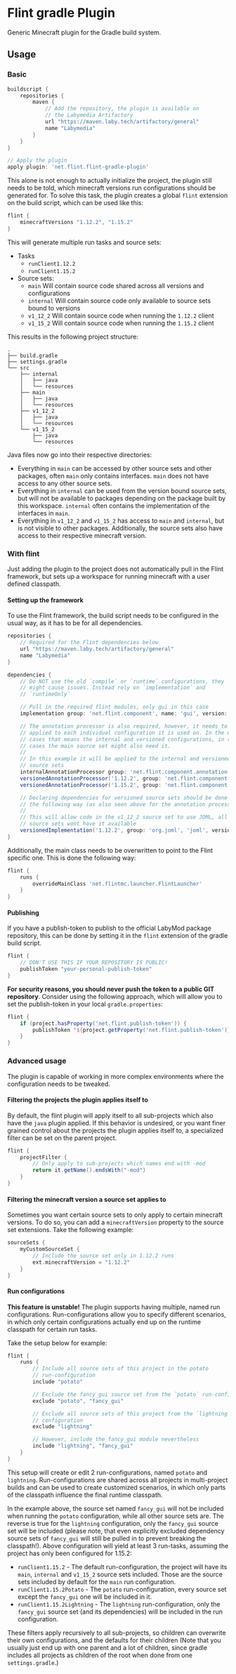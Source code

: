 # Flint gradle Plugin

Generic Minecraft plugin for the Gradle build system.

## Usage

### Basic

```groovy
buildscript {
    repositories {
        maven {
            // Add the repository, the plugin is available on
            // the Labymedia Artifactory
            url "https://maven.laby.tech/artifactory/general"
            name "Labymedia"
        }
    }
}

// Apply the plugin
apply plugin: 'net.flint.flint-gradle-plugin'
```

This alone is not enough to actually initialize the project, the plugin still needs to be told, which minecraft versions
run configurations should be generated for. To solve this task, the plugin creates a global `flint` extension on the
build script, which can be used like this:

```groovy
flint {
    minecraftVersions "1.12.2", "1.15.2"
}
```

This will generate multiple run tasks and source sets:

- Tasks
    - `runClient1.12.2`
    - `runClient1.15.2`
- Source sets:
    - `main` Will contain source code shared across all versions and configurations
    - `internal` Will contain source code only available to source sets bound to versions
    - `v1_12_2` Will contain source code when running the `1.12.2` client
    - `v1_15_2` Will contain source code when running the `1.15.2` client

This results in the following project structure:

```
.
├── build.gradle
├── settings.gradle
└── src
    ├── internal
    │   ├── java
    │   └── resources
    ├── main
    │   ├── java
    │   └── resources
    ├── v1_12_2
    │   ├── java
    │   └── resources
    └── v1_15_2
        ├── java
        └── resources
```

Java files now go into their respective directories:

- Everything in `main` can be accessed by other source sets and other packages, often `main`
  only contains interfaces. `main` does not have access to any other source sets.
- Everything in `internal` can be used from the version bound source sets, but will not be available to packages
  depending on the package built by this workspace. `internal` often contains the implementation of the interfaces
  in `main`.
- Everything in `v1_12_2` and `v1_15_2` has access to `main` and `internal`, but is not visible to other packages.
  Additionally, the source sets also have access to their respective minecraft version.

### With flint

Just adding the plugin to the project does not automatically pull in the Flint framework, but sets up a workspace for
running minecraft with a user defined classpath.

#### Setting up the framework

To use the Flint framework, the build script needs to be configured in the usual way, as it has to be for all
dependencies.

```groovy
repositories {
    // Required for the Flint dependencies below
    url "https://maven.laby.tech/artifactory/general"
    name "Labymedia"
}

dependencies {
    // Do NOT use the old `compile` or `runtime` configurations, they
    // might cause issues. Instead rely on `implementation` and
    // `runtimeOnly`

    // Pull in the required flint modules, only gui in this case
    implementation group: 'net.flint.component', name: 'gui', version: '<FLINT VERSION>'

    // The annotation processor is also required, however, it needs to be
    // applied to each individual configuration it is used on. In the most
    // cases that means the internal and versioned configurations, in rare
    // cases the main source set might also need it.
    //
    // In this example it will be applied to the internal and versioned
    // source sets
    internalAnnotationProcessor group: 'net.flint.component.annotation-processing', name: 'autoload', version: '<FLINT VERSION>'
    versionedAnnotationProcessor('1.12.2', group: 'net.flint.component.annotation-processing', name: 'autoload', version: '<FLINT VERSION>')
    versionedAnnotationProcessor('1.15.2', group: 'net.flint.component.annotation-processing', name: 'autoload', version: '<FLINT VERSION>')

    // Declaring dependencies for versioned source sets should be done
    // the following way (as also seen above for the annotation processor)
    //
    // This will allow code in the v1_12_2 source set to use JOML, all other
    // source sets wont have it available
    versionedImplementation('1.12.2', group: 'org.joml', 'joml', version: '1.9.25')
}
```

Additionally, the main class needs to be overwritten to point to the Flint specific one. This is done the following way:

```groovy
flint {
    runs {
        overrideMainClass 'net.flintmc.launcher.FlintLauncher'
    }
}
```

#### Publishing

If you have a publish-token to publish to the official LabyMod package repository, this can be done by setting it in
the `flint` extension of the gradle build script.

```groovy
flint {
    // DON'T USE THIS IF YOUR REPOSITORY IS PUBLIC!
    publishToken "your-personal-publish-token"
}
```

**For security reasons, you should never push the token to a public GIT repository**. Consider using the following
approach, which will allow you to set the publish-token in your local `gradle.properties`:

```groovy
flint {
    if (project.hasProperty('net.flint.publish-token')) {
        publishToken "${project.getProperty('net.flint.publish-token')}"
    }
}
```

### Advanced usage

The plugin is capable of working in more complex environments where the configuration needs to be tweaked.

#### Filtering the projects the plugin applies itself to

By default, the flint plugin will apply itself to all sub-projects which also have the `java`
plugin applied. If this behavior is undesired, or you want finer grained control about the projects the plugin applies
itself to, a specialized filter can be set on the parent project.

```groovy
flint {
    projectFilter {
        // Only apply to sub-projects which names end with -mod
        return it.getName().endsWith("-mod")
    }
}
```

#### Filtering the minecraft version a source set applies to

Sometimes you want certain source sets to only apply to certain minecraft versions. To do so, you can add
a `minecraftVersion` property to the source set extensions. Take the following example:

```groovy
sourceSets {
    myCustomSourceSet {
        // Include the source set only in 1.12.2 runs
        ext.minecraftVersion = "1.12.2"
    }
}
```

#### Run configurations

**This feature is unstable!**
The plugin supports having multiple, named run configurations. Run-configurations allow you to specify different
scenarios, in which only certain configurations actually end up on the runtime classpath for certain run tasks.

Take the setup below for example:

```groovy
flint {
    runs {
        // Include all source sets of this project in the potato
        // run-configuration
        include "potato"

        // Exclude the fancy_gui source set from the `potato` run-configuration
        exclude "potato", "fancy_gui"

        // Exclude all source sets of this project from the `lightning` run-
        // configuration
        exclude "lightning"

        // However, include the fancy_gui module nevertheless
        include "lightning", "fancy_gui"
    }
}
```

This setup will create or edit 2 run-configurations, named `potato` and `lightning`. Run-configurations are shared
across all projects in multi-project builds and can be used to create customized scenarios, in which only parts of the
classpath influence the final runtime classpath.

In the example above, the source set named `fancy_gui` will not be included when running the
`potato` configuration, while all other source sets are. The reverse is true for the
`lightning` configuration, only the `fancy_gui` source set will be included (please note, that even explicitly excluded
dependency source sets of `fancy_gui` will still be pulled in to prevent breaking the classpath!). Above configuration
will yield at least 3 run-tasks, assuming the project has only been configured for 1.15.2:

- `runClient1.15.2` - The default run-configuration, the project will have its `main`,
  `internal` and `v1_15_2` source sets included. Those are the source sets included by default for the `main` run
  configuration.
- `runClient1.15.2Potato` - The `potato` run-configuration, every source set except the
  `fancy_gui` one will be included in it.
- `runClient1.15.2Lightning` - The `lightning` run-configuration, only the `fancy_gui` source set (and its dependencies)
  will be included in the run configuration.

These filters apply recursively to all sub-projects, so children can overwrite their own configurations, and the
defaults for their children (Note that you usually just end up with one parent and a lot of children, since gradle
includes all projects as children of the root when done from one `settings.gradle`.)